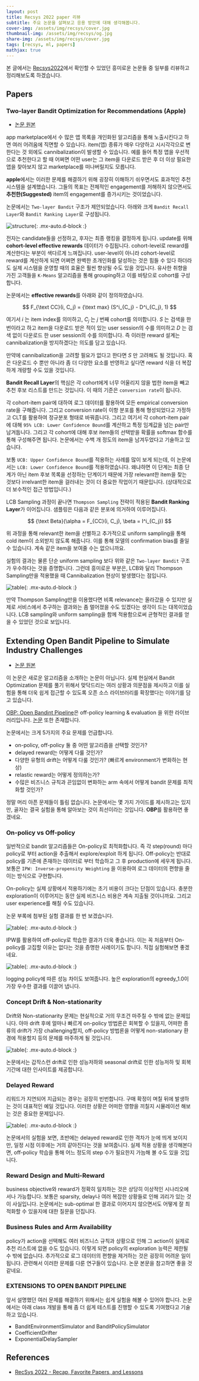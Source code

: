 ```yaml
---
layout: post
title: Recsys 2022 paper 리뷰
subtitle: 주요 논문을 살펴보고 응용 방안에 대해 생각해봅니다.
cover-img: /assets/img/recsys/cover.jpg
thumbnail-img: /assets/img/recsys/og.jpg
share-img: /assets/img/recsys/cover.jpg
tags: [recsys, ml, papers]
mathjax: true
---
```


본 글에서는 [Recsys2022](https://recsys.acm.org/recsys22/accepted-contributions/)에서 확인할 수 있었던 흥미로운 논문들 중 일부를 리뷰하고 정리해보도록 하겠습니다.  

## Papers  
### Two-layer Bandit Optimization for Recommendations (Apple)  
- [논문 원본](https://dl.acm.org/doi/abs/10.1145/3523227.3547396)  

app marketplace에서 수 많은 앱 목록을 개인화된 알고리즘을 통해 노출시킨다고 하면 여러 어려움에 직면할 수 있습니다. item(앱) 종류가 매우 다양하고 시시각각으로 변한다는 것 외에도 cannibalization이 발생할 수 있습니다. 예를 들어 특정 앱을 우선적으로 추천한다고 할 때 어쩌면 어떤 user는 그 item을 다운로드 받은 후 더 이상 필요한 앱을 찾아보지 않고 marketplace를 떠나버릴지도 모릅니다.  

**apple**에서는 이러한 문제를 해결하기 위해 굉장히 이해하기 쉬우면서도 효과적인 추천 시스템을 설계했습니다. 그들의 목표는 전체적인 engagement를 저해하지 않으면서도 **추천한(Suggested)** item의 engagement를 증가시키는 것이었습니다.  

논문에서는 `Two-layer Bandit` 구조가 제안되었습니다. 아래와 크게 `Bandit Recall Layer`와 `Bandit Ranking Layer`로 구성됩니다.  

![structure](/assets/img/recsys/apple.PNG){: .mx-auto.d-block :}

전자는 candidate들을 선정하고, 후자는 최종 랭킹을 결정하게 됩니다. update를 위해 **cohort-level effective rewards** 데이터가 수집됩니다. cohort-level로 reward를 계산한다는 부분이 색다르게 느껴집니다. user-level이 아니라 cohort-level로 reward를 계산하게 되면 어쩌면 완벽한 초개인화를 달성하는 것은 힘들 수 있다 하더라도 실제 시스템을 운영할 때의 효율은 훨씬 향상될 수도 있을 것입니다. 유사한 취향을 가진 고객들을 `K-Means` 알고리즘을 통해 grouping하고 이를 바탕으로 cohort를 구성합니다.  

논문에서는 **effective rewards**를 아래와 같이 정의하였습니다.  

$$ F_{\text CC}(i, C_j) = {\text max} (S^i_{C_j} - D^i_{C_j}, 1) $$  
 
여기서 $i$ 는 item index를 의미하고, $C_j$ 는 $j$ 번째 cohort를 의미합니다. $S$ 는 검색을 한 번이라고 하고 item을 다운로드 받은 적이 있는 user session의 수를 의미하고 $D$ 는 검색 없이 다운로드 한 user session의 수를 의미합니다. 즉 이러한 reward 설계는 cannibalization을 방지하겠다는 의도를 담고 있습니다.  

만약에 cannibalization을 고려할 필요가 없다고 한다면 $S$ 만 고려해도 될 것입니다. 혹은 다운로드 수 뿐만 아니라 좀 더 다양한 요소를 반영하고 싶다면 reward 식을 더 복잡하게 개량할 수도 있을 것입니다.  

**Bandit Recall Layer**의 핵심은 각 cohort에게 너무 어울리지 않을 법한 item을 빼고 추천 후보 리스트를 만드는 것입니다. 이 때의 기준은 `conversion rate`이 됩니다.  

각 cohort-item pair에 대하여 로그 데이터를 활용하여 모든 empirical conversion rate을 구해줍니다. 그리고 conversion rate이 이항 분포를 통해 형성되었다고 가정하고 CLT를 활용하여 정규분포 형태로 바꿔줍니다. 그리고 여기서 각 cohort-item pair에 대해 `95% LCB: Lower Confidence Bound`를 계산하고 특정 임계값을 넘는 pair만 남겨둡니다. 그리고 각 cohort에 대해 후보 item들의 선택받을 확률을 softmax 함수를 통해 구성해주면 됩니다. 논문에서는 수백 개 정도의 item을 남겨두었다고 기술하고 있습니다.  

보통 `UCB: Upper Confidence Bound`를 적용하는 사례를 많이 보게 되는데, 이 논문에서는 `LCB: Lower Confidence Bound`를 적용하였습니다. 왜냐하면 이 단계는 최종 단계가 아닌 item 후보 목록을 선정하는 단계이기 때문에 가장 relevant한 item을 찾는 것보다 irrelvant한 item을 걸러내는 것이 더 중요한 작업이기 때문입니다. (상대적으로 더 보수적인 접근 방법입니다.)  

LCB Sampling 과정이 끝나면 `Thompson Sampling` 전략이 적용된 **Bandit Ranking Layer**가 이어집니다. 샘플링은 다음과 같은 분포에 의거하여 이루어집니다.  

$$ {\text Beta}(\alpha = F_{CC}(i, C_j), \beta = I^i_{C_j}) $$  

위 과정을 통해 relevant한 item을 선별하고 추가적으로 uniform sampling을 통해 cold item이 소외받지 않도록 해줍니다. 이를 통해 모델의 confirmation bias를 줄일 수 있습니다. 계속 같은 item을 보여줄 수는 없으니까요.  

실험의 결과는 물론 단순 uniform sampling 보다 위와 같은 `Two-layer Bandit` 구조가 우수하다는 것을 증명합니다. 그런데 흥미로운 부분은, LCB와 달리 Thompson Sampling만을 적용했을 때 Cannibalization 현상이 발생했다는 점입니다.  

![table](/assets/img/recsys/apple2.PNG){: .mx-auto.d-block :}

만약 Thompson Sampling만을 이용했다면 비록 relevance는 올라갔을 수 있지만 실제로 서비스에서 추구하는 결과와는 좀 멀어졌을 수도 있겠다는 생각이 드는 대목이었습니다. LCB sampling와 uniform sampling을 함께 적용함으로써 균형적인 결과를 얻을 수 있었던 것으로 보입니다.  

## Extending Open Bandit Pipeline to Simulate Industry Challenges  
- [논문 원본](https://arxiv.org/abs/2209.04147)  

이 논문은 새로운 알고리즘을 소개하는 논문이 아닙니다. 실제 현실에서 Bandit Optimization 문제를 풀기 위해서 맞닥드리는 여러 상황과 의문점을 제시하고 이를 실험을 통해 더욱 쉽게 접근할 수 있도록 오픈 소스 라이브러리를 확장했다는 이야기를 담고 있습니다.  

[OBP: Open Bandint Pipeline](https://github.com/st-tech/zr-obp)은 off-policy learning & evaluation 을 위한 라이브러리입니다. [논문](https://arxiv.org/abs/2008.07146) 또한 존재합니다.  

논문에서는 크게 5가지의 주요 문제를 언급합니다.  
- on-policy, off-policy 둘 중 어떤 알고리즘을 선택할 것인가?  
- delayed reward는 어떻게 다룰 것인가?  
- 다양한 유형의 drift는 어떻게 다룰 것인가? (빠르게 environment가 변화하는 현상)  
- relastic reward는 어떻게 정의하는가?  
- 수많은 비즈니스 규칙과 끈임없이 변화하는 arm 속에서 어떻게 bandit 문제를 최적화할 것인가?  

정말 머리 아픈 문제들이 틀림 없습니다. 논문에서는 몇 가지 가이드를 제시하고는 있지만, 골자는 결국 실험을 통해 알아보는 것이 최선이라는 것입니다. **OBP**를 활용하면 좋겠네요.  

### On-policy vs Off-policy  

일반적으로 bandit 알고리즘들은 On-policy로 최적화합니다. 즉 각 step(round) 마다 policy로 부터 action을 추출해서 explore/exploit 하게 됩니다. Off-policy는 반대로 policy를 기존에 존재하는 데이터로 부터 학습하고 그 후 production에 세우게 됩니다. 보통은 `IPW: Inverse-propensity Weighting` 을 이용하여 로그 데이터의 편향을 줄이는 방식으로 구현합니다.  

On-policy는 실제 상황에서 적용하기에는 초기 비용이 크다는 단점이 있습니다. 충분한 exploration이 이루어지는 동안 실제 비즈니스 비용은 계속 지출될 것이니까요. 그리고 user experience를 해칠 수도 있습니다.  

논문 부록에 첨부된 실험 결과를 한 번 보겠습니다.  

![table](/assets/img/recsys/obp1.PNG){: .mx-auto.d-block :}

IPW를 활용하여 off-policy로 학습한 결과가 더욱 좋습니다. 이는 꼭 처음부터 On-policy를 고집할 이유는 없다는 것을 증명한 사례이기도 합니다. 직접 실험해보면 좋겠네요.  

![table](/assets/img/recsys/obp2.PNG){: .mx-auto.d-block :}

logging policy에 따른 성능 차이도 보여줍니다. 높은 exploration의 egreedy_1.0이 가장 우수한 결과를 이끌어 냅니다.  

### Concept Drift & Non-stationarity  

Drift와 Non-stationarity 문제는 현실적으로 거의 무조건 마주칠 수 밖에 없는 문제입니다. 아마 drift 후에 얼마나 빠르게 on-policy 방법론은 회복할 수 있을지, 어떠한 종류의 drift가 가장 challenging할지, off-policy 방법론을 어떻게 non-stationary 환경에 적용할지 등의 문제를 마주하게 될 것입니다.  

![table](/assets/img/recsys/obp3.PNG){: .mx-auto.d-block :}

논문에서는 갑작스런 drift로 인한 성능저하와 seasonal drift로 인한 성능저하 및 회복 기간에 대한 인사이트를 제공합니다.  

### Delayed Reward  

리워드가 지연되어 지급되는 경우는 굉장히 빈번합니다. 구매 확정이 며칠 뒤에 발생하는 것이 대표적인 예일 것입니다. 이러한 상황은 어떠한 영향을 끼칠지 시뮬레이션 해보는 것은 중요한 문제입니다.  

![table](/assets/img/recsys/obp4.PNG){: .mx-auto.d-block :}

논문에서의 실험을 보면, 초반에는 delayed reward로 인한 격차가 눈에 띄게 보이지만, 일정 시점 이후에는 거의 같아진다는 것을 보여줍니다. 실제 적용 상황을 생각해본다면, off-policy 학습을 통해 어느 정도의 step 수가 필요한지 가늠해 볼 수도 있을 것입니다.  

### Reward Design and Multi-Reward  

business objective와 reward가 정확히 일치하는 것은 상당히 이상적인 시나리오에서나 가능합니다. 보통은 sparsity, delay나 여러 복잡한 상황들로 인해 괴리가 있는 것이 사실입니다. 논문에서는 sub-optimal 한 결과로 이어지지 않으면서도 어떻게 잘 최적화할 수 있을지에 대한 질문을 던집니다.  

### Business Rules and Arm Availability  

policy가 action을 선택해도 여러 비즈니스 규칙과 상황으로 인해 그 action이 실제로 추천 리스트에 없을 수도 있습니다. 이렇게 되면 policy의 exploration 능력은 제한될 수 밖에 없습니다. 추가적으로 로그 데이터의 편향을 제거하는 것은 굉장히 어려운 일이 됩니다. 관련해서 이러한 문제를 다룬 연구들이 있습니다. 논문 본문을 참고하면 좋을 것 같네요.  

### EXTENSIONS TO OPEN BANDIT PIPELINE  

앞서 설명했던 여러 문제를 해결하기 위해서는 쉽게 실험을 해볼 수 있어야 합니다. 논문에서는 아래 class 개발을 통해 좀 더 쉽게 테스트를 진행할 수 있도록 기여했다고 기술하고 있습니다.  

- BanditEnvironmentSimulator and BanditPolicySimulator  
- CoefficientDrifter  
- ExponentialDelaySampler  




## References  
- [RecSys 2022 - Recap, Favorite Papers, and Lessons](https://eugeneyan.com/writing/recsys2022/)  

